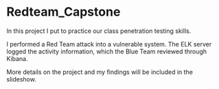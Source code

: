 # Redteam_Capstone

In this project I put to practice our class penetration testing skills.

I performed a Red Team attack into a vulnerable system. The ELK server logged the activity information, which the Blue Team reviewed through Kibana.

More details on the project and my findings will be included in the slideshow.


